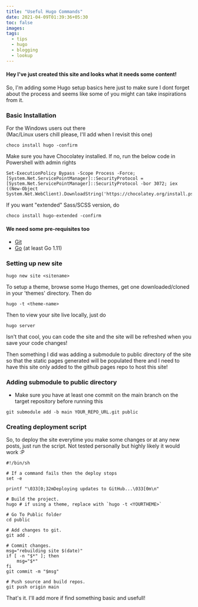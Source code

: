 ```yaml
---
title: "Useful Hugo Commands"
date: 2021-04-09T01:39:36+05:30
toc: false
images:
tags:
  - tips
  - hugo
  - blogging
  - lookup
---
```


#### Hey I've just created this site and looks what it needs some content!

So, I'm adding some Hugo setup basics here just to make sure I dont forget about the process and seems like some of you might can take inspirations from it.

### Basic Installation

For the Windows users out there  
(Mac/Linux users chill please, I'll add when I revisit this one)

```
choco install hugo -confirm
```
Make sure you have Chocolatey installed. If no, run the below code in Powershell with admin rights
```
Set-ExecutionPolicy Bypass -Scope Process -Force; [System.Net.ServicePointManager]::SecurityProtocol = [System.Net.ServicePointManager]::SecurityProtocol -bor 3072; iex ((New-Object System.Net.WebClient).DownloadString('https://chocolatey.org/install.ps1'))
```

If you want "extended" Sass/SCSS version, do 
```
choco install hugo-extended -confirm
```

#### We need some pre-requisites too
- [Git](https://git-scm.com/)
- [Go](https://golang.org/) (at least Go 1.11)


### Setting up new site
```
hugo new site <sitename>
```
To setup a theme, browse some Hugo themes, get one downloaded/cloned in your 'themes' directory. Then do
```
hugo -t <theme-name>
```
Then to view your site live locally, just do
```
hugo server
```
Isn't that cool, you can code the site and the site will be refreshed when you save your code changes!

Then something I did was adding a submodule to public directory of the site so that the static pages generated will be populated there and I need to have this site only added to the github pages repo to host this site!

### Adding submodule to public directory
- Make sure you have at least one commit on the main branch on the target repository before running this
```
git submodule add -b main YOUR_REPO_URL.git public
```

### Creating deployment script

So, to deploy the site everytime you make some changes or at any new posts, just run the script. Not tested personally but highly likely it would work :P

```
#!/bin/sh

# If a command fails then the deploy stops
set -e

printf "\033[0;32mDeploying updates to GitHub...\033[0m\n"

# Build the project.
hugo # if using a theme, replace with `hugo -t <YOURTHEME>`

# Go To Public folder
cd public

# Add changes to git.
git add .

# Commit changes.
msg="rebuilding site $(date)"
if [ -n "$*" ]; then
	msg="$*"
fi
git commit -m "$msg"

# Push source and build repos.
git push origin main
```

That's it. I'll add more if find something basic and usefull!



